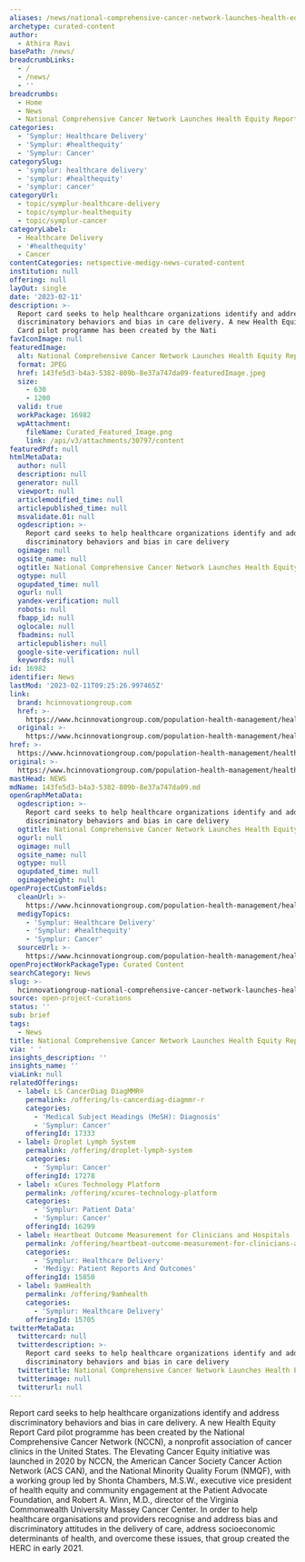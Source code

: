 ```yaml
---
aliases: /news/national-comprehensive-cancer-network-launches-health-equity-report-card
archetype: curated-content
author:
  - Athira Ravi
basePath: /news/
breadcrumbLinks:
  - /
  - /news/
  - ''
breadcrumbs:
  - Home
  - News
  - National Comprehensive Cancer Network Launches Health Equity Report Card
categories:
  - 'Symplur: Healthcare Delivery'
  - 'Symplur: #healthequity'
  - 'Symplur: Cancer'
categorySlug:
  - 'symplur: healthcare delivery'
  - 'symplur: #healthequity'
  - 'symplur: cancer'
categoryUrl:
  - topic/symplur-healthcare-delivery
  - topic/symplur-healthequity
  - topic/symplur-cancer
categoryLabel:
  - Healthcare Delivery
  - '#healthequity'
  - Cancer
contentCategories: netspective-medigy-news-curated-content
institution: null
offering: null
layOut: single
date: '2023-02-11'
description: >-
  Report card seeks to help healthcare organizations identify and address
  discriminatory behaviors and bias in care delivery. A new Health Equity Report
  Card pilot programme has been created by the Nati
favIconImage: null
featuredImage:
  alt: National Comprehensive Cancer Network Launches Health Equity Report Card
  format: JPEG
  href: 143fe5d3-b4a3-5382-809b-8e37a747da09-featuredImage.jpeg
  size:
    - 630
    - 1200
  valid: true
  workPackage: 16982
  wpAttachment:
    fileName: Curated_Featured_Image.png
    link: /api/v3/attachments/30797/content
featuredPdf: null
htmlMetaData:
  author: null
  description: null
  generator: null
  viewport: null
  articlemodified_time: null
  articlepublished_time: null
  msvalidate.01: null
  ogdescription: >-
    Report card seeks to help healthcare organizations identify and address
    discriminatory behaviors and bias in care delivery
  ogimage: null
  ogsite_name: null
  ogtitle: National Comprehensive Cancer Network Launches Health Equity Report Card
  ogtype: null
  ogupdated_time: null
  ogurl: null
  yandex-verification: null
  robots: null
  fbapp_id: null
  oglocale: null
  fbadmins: null
  articlepublisher: null
  google-site-verification: null
  keywords: null
id: 16982
identifier: News
lastMod: '2023-02-11T09:25:26.997465Z'
link:
  brand: hcinnovationgroup.com
  href: >-
    https://www.hcinnovationgroup.com/population-health-management/health-equity/news/21294825/national-comprehensive-cancer-network-launches-health-equity-report-card
  original: >-
    https://www.hcinnovationgroup.com/population-health-management/health-equity/news/21294825/national-comprehensive-cancer-network-launches-health-equity-report-card
href: >-
  https://www.hcinnovationgroup.com/population-health-management/health-equity/news/21294825/national-comprehensive-cancer-network-launches-health-equity-report-card
original: >-
  https://www.hcinnovationgroup.com/population-health-management/health-equity/news/21294825/national-comprehensive-cancer-network-launches-health-equity-report-card
mastHead: NEWS
mdName: 143fe5d3-b4a3-5382-809b-8e37a747da09.md
openGraphMetaData:
  ogdescription: >-
    Report card seeks to help healthcare organizations identify and address
    discriminatory behaviors and bias in care delivery
  ogtitle: National Comprehensive Cancer Network Launches Health Equity Report Card
  ogurl: null
  ogimage: null
  ogsite_name: null
  ogtype: null
  ogupdated_time: null
  ogimageheight: null
openProjectCustomFields:
  cleanUrl: >-
    https://www.hcinnovationgroup.com/population-health-management/health-equity/news/21294825/national-comprehensive-cancer-network-launches-health-equity-report-card
  medigyTopics:
    - 'Symplur: Healthcare Delivery'
    - 'Symplur: #healthequity'
    - 'Symplur: Cancer'
  sourceUrl: >-
    https://www.hcinnovationgroup.com/population-health-management/health-equity/news/21294825/national-comprehensive-cancer-network-launches-health-equity-report-card
openProjectWorkPackageType: Curated Content
searchCategory: News
slug: >-
  hcinnovationgroup-national-comprehensive-cancer-network-launches-health-equity-report-card
source: open-project-curations
status: ''
sub: brief
tags:
  - News
title: National Comprehensive Cancer Network Launches Health Equity Report Card
via: ' '
insights_description: ''
insights_name: ''
viaLink: null
relatedOfferings:
  - label: LS CancerDiag DiagMMR®
    permalink: /offering/ls-cancerdiag-diagmmr-r
    categories:
      - 'Medical Subject Headings (MeSH): Diagnosis'
      - 'Symplur: Cancer'
    offeringId: 17333
  - label: Droplet Lymph System
    permalink: /offering/droplet-lymph-system
    categories:
      - 'Symplur: Cancer'
    offeringId: 17278
  - label: xCures Technology Platform
    permalink: /offering/xcures-technology-platform
    categories:
      - 'Symplur: Patient Data'
      - 'Symplur: Cancer'
    offeringId: 16299
  - label: Heartbeat Outcome Measurement for Clinicians and Hospitals
    permalink: /offering/heartbeat-outcome-measurement-for-clinicians-and-hospitals
    categories:
      - 'Symplur: Healthcare Delivery'
      - 'Medigy: Patient Reports And Outcomes'
    offeringId: 15850
  - label: 9amHealth
    permalink: /offering/9amhealth
    categories:
      - 'Symplur: Healthcare Delivery'
    offeringId: 15705
twitterMetaData:
  twittercard: null
  twitterdescription: >-
    Report card seeks to help healthcare organizations identify and address
    discriminatory behaviors and bias in care delivery
  twittertitle: National Comprehensive Cancer Network Launches Health Equity Report Card
  twitterimage: null
  twitterurl: null
---
```

<p>Report card seeks to help healthcare organizations identify and address discriminatory behaviors and bias in care delivery. A new Health Equity Report Card pilot programme has been created by the National Comprehensive Cancer Network (NCCN), a nonprofit association of cancer clinics in the United States. The Elevating Cancer Equity initiative was launched in 2020 by NCCN, the American Cancer Society Cancer Action Network (ACS CAN), and the National Minority Quality Forum (NMQF), with a working group led by Shonta Chambers, M.S.W., executive vice president of health equity and community engagement at the Patient Advocate Foundation, and Robert A. Winn, M.D., director of the Virginia Commonwealth University Massey Cancer Center. In order to help healthcare organisations and providers recognise and address bias and discriminatory attitudes in the delivery of care, address socioeconomic determinants of health, and overcome these issues, that group created the HERC in early 2021.</p>